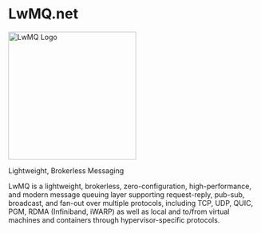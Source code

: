# LwMQ.net
<p>
  <img src="https://www.lwmq.net/assets/img/logo-1024x1024.jpg" alt="LwMQ Logo" width="256"/>
</p>
<p>
Lightweight, Brokerless Messaging
</p>
<p>
LwMQ is a lightweight, brokerless, zero-configuration, high-performance, and modern message queuing layer supporting request-reply, pub-sub, broadcast, and fan-out over multiple protocols, including TCP, UDP, QUIC, PGM, RDMA (Infiniband, iWARP) as well as local and to/from virtual machines and containers through hypervisor-specific protocols.
</p>

